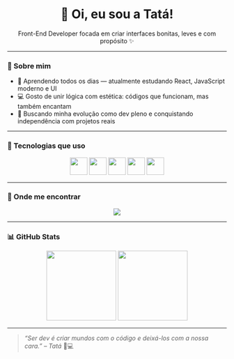 <h1 align="center">🌙 Oi, eu sou a Tatá!</h1>

<p align="center">Front-End Developer focada em criar interfaces bonitas, leves e com propósito ✨</p>

---

### 🌸 Sobre mim

- 🌱 Aprendendo todos os dias — atualmente estudando React, JavaScript moderno e UI
- 💻 Gosto de unir lógica com estética: códigos que funcionam, mas também encantam
- 🎯 Buscando minha evolução como dev pleno e conquistando independência com projetos reais

---

### 🧰 Tecnologias que uso

<p align="center">
  <img src="https://cdn.jsdelivr.net/gh/devicons/devicon/icons/html5/html5-original.svg" width="40px" />
  <img src="https://cdn.jsdelivr.net/gh/devicons/devicon/icons/css3/css3-original.svg" width="40px" />
  <img src="https://cdn.jsdelivr.net/gh/devicons/devicon/icons/javascript/javascript-original.svg" width="40px" />
  <img src="https://cdn.jsdelivr.net/gh/devicons/devicon/icons/react/react-original.svg" width="40px" />
  <img src="https://cdn.jsdelivr.net/gh/devicons/devicon/icons/wordpress/wordpress-plain.svg" width="40px" />
</p>

---

### 💌 Onde me encontrar

<p align="center">
  <a href="https://www.linkedin.com/in/thais-isidoro" target="_blank">
    <img src="https://img.shields.io/badge/-LinkedIn-0A66C2?style=flat&logo=linkedin&logoColor=white" />
  </a>
</p>

---

### 📊 GitHub Stats

<div align="center">
  <img height="160em" src="https://github-readme-stats.vercel.app/api?username=Thais7&show_icons=true&theme=tokyonight&count_private=true" />
  <img height="160em" src="https://github-readme-stats.vercel.app/api/top-langs/?username=Thais7&layout=compact&theme=tokyonight"/>
</div>

---

> _“Ser dev é criar mundos com o código e deixá-los com a nossa cara.” – Tatá_ 🌙💻
